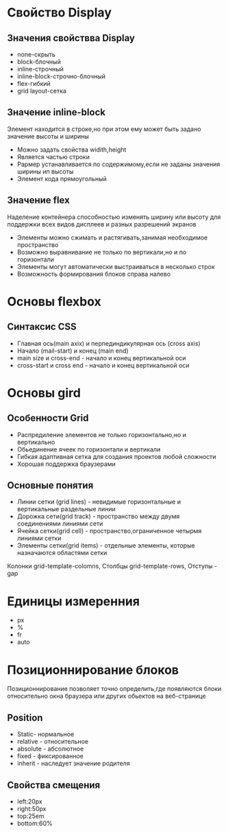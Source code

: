 # Свойство Display
## Значения свойствва Display
* none-скрыть
* block-блочный
* inline-строчный
* inline-block-строчно-блочный
* flex-гибкий
* grid layout-сетка
## Значение inline-block
Элемент находится в строке,но при этом ему может быть задано значение высоты и ширины
* Можно задать свойства widith,height
* Является частью строки
* Рармер устанавливается по содержимому,если не заданы значения ширины ип высоты
* Элемент кода прямоугольный
## Значение flex
Наделение контейнера способностью изменять ширину или высоту для поддержки всех видов дисплеев и разных разрешений экранов
* Элементы можно сжимать и растягивать,занимая необходимое пространство 
* Возможно выравнивание не только по вертикали,но и по горизонтали 
* Элементы могут автоматически выстраиваться в несколько строк
* Возможность формирования блоков справа налево

# Основы flexbox
## Синтаксис CSS
* Главная ось(main axix) и перпединдикулярная ось (cross axis)
* Начало (mail-start) и конец (main end)
* main size и cross-end - начало и конец вертикальной оси
* cross-start и cross end - начало и конец вертикальной оси
# Основы gird
## Особенности Grid
* Распредиление элементов не только горизонтально,но и вертикально
* Обьединение ячеек по горизонтали и вертикали 
* Гибкая адаптивная сетка для создания проектов любой сложности
* Хорошая поддержка браузерами 
## Основные понятия
* Линии сетки (grid lines) - невидимые горизонтальные и вертикальные раздельные линии 
* Дорожка сети(grid track) - пространство между двумя соединениями линиями сети
* Ячейка сетки(grid cell) - пространство,ограниченное четырмя линиями сетки
* Элементы сетки(grid items) - отдельные элементы, которые назначаются областями сетки

Колонки grid-template-colomns, Столбцы grid-template-rows, Отступы - gap 
# Единицы измеренния
* px
* % 
* fr
* auto

# Позиционнирование блоков

Позиционнирование позволяет точно определить,где появляются блоки относительно окна браузера или других обьектов на веб-странице
## Position
* Static- нормальное
* relative - относительное
* absolute - абсолютное
* fixed - фиксированное
* inherit - наследует значение родителя
## Свойства смещения 
* left:20px
* right:50px
* top:25em 
* bottom:60%












